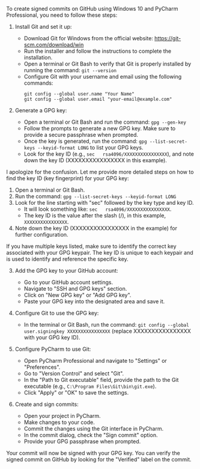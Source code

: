 To create signed commits on GitHub using Windows 10 and PyCharm Professional, you need to follow these steps:

1. Install Git and set it up:
   - Download Git for Windows from the official website: https://git-scm.com/download/win
   - Run the installer and follow the instructions to complete the installation.
   - Open a terminal or Git Bash to verify that Git is properly installed by running the command: `git --version`
   - Configure Git with your username and email using the following commands:
     ```
     git config --global user.name "Your Name"
     git config --global user.email "your-email@example.com"
     ```

2. Generate a GPG key:
   - Open a terminal or Git Bash and run the command: `gpg --gen-key`
   - Follow the prompts to generate a new GPG key. Make sure to provide a secure passphrase when prompted.
   - Once the key is generated, run the command: `gpg --list-secret-keys --keyid-format LONG` to list your GPG keys.
   - Look for the key ID (e.g., `sec   rsa4096/XXXXXXXXXXXXXXXX`), and note down the key ID (XXXXXXXXXXXXXXXX in this example).






I apologize for the confusion. Let me provide more detailed steps on how to find the key ID (key fingerprint) for your GPG key:

1. Open a terminal or Git Bash.
2. Run the command: `gpg --list-secret-keys --keyid-format LONG`
3. Look for the line starting with "sec" followed by the key type and key ID.
   - It will look something like: `sec   rsa4096/XXXXXXXXXXXXXXXX`.
   - The key ID is the value after the slash (/), in this example, `XXXXXXXXXXXXXXXX`.
4. Note down the key ID (XXXXXXXXXXXXXXXX in the example) for further configuration.

If you have multiple keys listed, make sure to identify the correct key associated with your GPG keypair. The key ID is unique to each keypair and is used to identify and reference the specific key.






3. Add the GPG key to your GitHub account:
   - Go to your GitHub account settings.
   - Navigate to "SSH and GPG keys" section.
   - Click on "New GPG key" or "Add GPG key".
   - Paste your GPG key into the designated area and save it.

4. Configure Git to use the GPG key:
   - In the terminal or Git Bash, run the command: `git config --global user.signingkey XXXXXXXXXXXXXXXX` (replace XXXXXXXXXXXXXXXX with your GPG key ID).

5. Configure PyCharm to use Git:
   - Open PyCharm Professional and navigate to "Settings" or "Preferences".
   - Go to "Version Control" and select "Git".
   - In the "Path to Git executable" field, provide the path to the Git executable (e.g., `C:\Program Files\Git\bin\git.exe`).
   - Click "Apply" or "OK" to save the settings.

6. Create and sign commits:
   - Open your project in PyCharm.
   - Make changes to your code.
   - Commit the changes using the Git interface in PyCharm.
   - In the commit dialog, check the "Sign commit" option.
   - Provide your GPG passphrase when prompted.

Your commit will now be signed with your GPG key. You can verify the signed commit on GitHub by looking for the "Verified" label on the commit.
